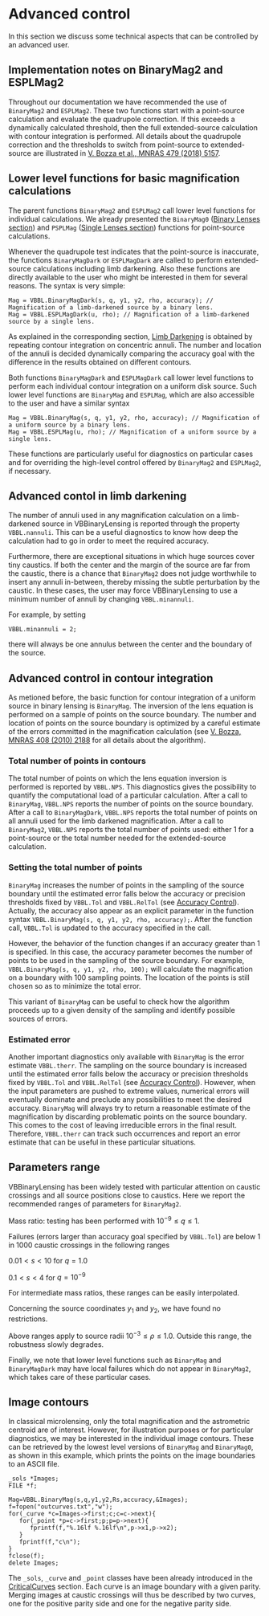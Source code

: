 # Advanced control

In this section we discuss some technical aspects that can be controlled by an advanced user.

## Implementation notes on BinaryMag2 and ESPLMag2

Throughout our documentation we have recommended the use of `BinaryMag2` and `ESPLMag2`. These two functions start with a point-source calculation and evaluate the quadrupole correction. If this exceeds a dynamically calculated threshold, then the full extended-source calculation with contour integration is performed. All details about the quadrupole correction and the thresholds to switch from point-source to extended-source are illustrated in [V. Bozza et al., MNRAS 479 (2018) 5157](https://ui.adsabs.harvard.edu/abs/2018MNRAS.479.5157B/abstract). 

## Lower level functions for basic magnification calculations

The parent functions `BinaryMag2` and `ESPLMag2` call lower level functions for individual calculations. We already presented the `BinaryMag0` ([Binary Lenses section](BinaryLenses.md)) and `PSPLMag` ([Single Lenses section](SingleLenses.md)) functions for point-source calculations. 

Whenever the quadrupole test indicates that the point-source is inaccurate, the functions `BinaryMagDark` or `ESPLMagDark` are called to perform extended-source calculations including limb darkening. Also these functions are directly available to the user who might be interested in them for several reasons. The syntax is very simple:

```
Mag = VBBL.BinaryMagDark(s, q, y1, y2, rho, accuracy); // Magnification of a limb-darkened source by a binary lens.
Mag = VBBL.ESPLMagDark(u, rho); // Magnification of a limb-darkened source by a single lens.
```

As explained in the corresponding section, [Limb Darkening](LimbDarkening.md) is obtained by repeating contour integration on concentric annuli. The number and location of the annuli is decided dynamically comparing the accuracy goal with the difference in the results obtained on different contours. 

Both functions `BinaryMagDark` and `ESPLMagDark` call lower level functions to perform each individual contour integration on a uniform disk source. Such lower level functions are `BinaryMag` and `ESPLMag`, which are also accessible to the user and have a similar syntax

```
Mag = VBBL.BinaryMag(s, q, y1, y2, rho, accuracy); // Magnification of a uniform source by a binary lens.
Mag = VBBL.ESPLMag(u, rho); // Magnification of a uniform source by a single lens.
```

These functions are particularly useful for diagnostics on particular cases and for overriding the high-level control offered by `BinaryMag2` and `ESPLMag2`, if necessary. 

## Advanced contol in limb darkening

The number of annuli used in any magnification calculation on a limb-darkened source in VBBinaryLensing is reported through the property `VBBL.nannuli`. This can be a useful diagnostics to know how deep the calculation had to go in order to meet the required accuracy.

Furthermore, there are exceptional situations in which huge sources cover tiny caustics. If both the center and the margin of the source are far from the caustic, there is a chance that `BinaryMag2` does not judge worthwhile to insert any annuli in-between, thereby missing the subtle perturbation by the caustic. In these cases, the user may force VBBinaryLensing to use a minimum number of annuli by changing  `VBBL.minannuli`. 

For example, by setting 

`VBBL.minannuli = 2;`

there will always be one annulus between the center and the boundary of the source.

## Advanced control in contour integration

As metioned before, the basic function for contour integration of a uniform source in binary lensing is `BinaryMag`. The inversion of the lens equation is performed on a sample of points on the source boundary. The number and location of points on the source boundary is optimized by a careful estimate of the errors committed in the magnification calculation (see  [V. Bozza, MNRAS 408 (2010) 2188](https://ui.adsabs.harvard.edu/abs/2010MNRAS.408.2188B/abstract) for all details about the algorithm).

### Total number of points in contours

The total number of points on which the lens equation inversion is performed is reported by `VBBL.NPS`. This diagnostics gives the possibility to quantify the computational load of a particular calculation. After a call to `BinaryMag`, `VBBL.NPS` reports the number of points on the source boundary. After a call to `BinaryMagDark`, `VBBL.NPS` reports the total number of points on all annuli used for the limb darkened magnification. After a call to `BinaryMag2`, `VBBL.NPS` reports the total number of points used: either 1 for a point-source or the total number needed for the extended-source calculation.

### Setting the total number of points

`BinaryMag` increases the number of points in the sampling of the source boundary until the estimated error falls below the accuracy or precision thresholds fixed by `VBBL.Tol` and `VBBL.RelTol` (see [Accuracy Control](AccuracyControl.md)). Actually, the accuracy also appear as an explicit parameter in the function syntax
`VBBL.BinaryMag(s, q, y1, y2, rho, accuracy);`. After the function call, `VBBL.Tol` is updated to the accuracy specified in the call.

However, the behavior of the function changes if an accuracy greater than 1 is specified. In this case, the accuracy parameter becomes the number of points to be used in the sampling of the source boundary. For example,  `VBBL.BinaryMag(s, q, y1, y2, rho, 100);` will calculate the magnification on a boundary with 100 sampling points. The location of the points is still chosen so as to minimize the total error. 

This variant of `BinaryMag` can be useful to check how the algorithm proceeds up to a given density of the sampling and identify possible sources of errors.

### Estimated error

Another important diagnostics only available with `BinaryMag` is the error estimate `VBBL.therr`. The sampling on the source boundary is increased until the estimated error falls below the accuracy or precision thresholds fixed by `VBBL.Tol` and `VBBL.RelTol` (see [Accuracy Control](AccuracyControl.md)). However, when the input parameters are pushed to extreme values, numerical errors will eventually dominate and preclude any possibilities to meet the desired accuracy. `BinaryMag` will always try to return a reasonable estimate of the magnification by discarding problematic points on the source boundary. This comes to the cost of leaving irreducible errors in the final result. Therefore, `VBBL.therr` can track such occurrences and report an error estimate that can be useful in these particular situations.

## Parameters range

VBBinaryLensing has been widely tested with particular attention on caustic crossings and all source positions close to caustics. Here we report the recommended ranges of parameters for `BinaryMag2`.

Mass ratio: testing has been performed with $10^{-9} \leq q \leq 1$.

Failures (errors larger than accuracy goal specified by `VBBL.Tol`) are below 1 in 1000 caustic crossings in the following ranges

$0.01< s < 10$ for $q = 1.0$

$0.1 < s < 4$ for $q=10^{-9}$

For intermediate mass ratios, these ranges can be easily interpolated.

Concerning the source coordinates $y_1$ and $y_2$, we have found no restrictions.

Above ranges apply to source radii $10^{-3}\leq \rho \leq 1.0$. Outside this range, the robustness slowly degrades.

Finally, we note that lower level functions such as `BinaryMag` and `BinaryMagDark` may have local failures which do not appear in `BinaryMag2`, which takes care of these particular cases.

## Image contours

In classical microlensing, only the total magnification and the astrometric centroid are of interest. However, for illustration purposes or for particular diagnostics, we may be interested in the individual image contours. These can be retrieved by the lowest level versions of `BinaryMag` and `BinaryMag0`, as shown in this example, which prints the points on the image boundaries to an ASCII file.

```
_sols *Images;
FILE *f;

Mag=VBBL.BinaryMag(s,q,y1,y2,Rs,accuracy,&Images);
f=fopen("outcurves.txt","w");
for(_curve *c=Images->first;c;c=c->next){
   for(_point *p=c->first;p;p=p->next){
      fprintf(f,"%.16lf %.16lf\n",p->x1,p->x2);
   }
   fprintf(f,"c\n");
}
fclose(f);
delete Images;
```

The `_sols`, `_curve` and `_point` classes have been already introduced in the [CriticalCurves](CriticalCurves.md) section. Each curve is an image boundary with a given parity. Merging images at caustic crossings will thus be described by two curves, one for the positive parity side and one for the negative parity side.
